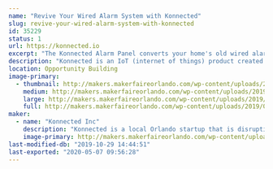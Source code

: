 ```yaml
---
name: "Revive Your Wired Alarm System with Konnected"
slug: revive-your-wired-alarm-system-with-konnected
id: 35229
status: 1
url: https://konnected.io
excerpt: "The Konnected Alarm Panel converts your home's old wired alarm system into a smart home system, allowing you to monitor and control your home from anywhere without monthly fees! Stop by our exhibit to see Konnected in action with our mini model home, and take one home today to revive your wired alarm system."
description: "Konnected is an IoT (internet of things) product created by maker and automation enthusiast Nate Clark. After launching on Kickstarter in 2017, Konnected has transformed tens of thousands of wired alarm systems around the world into smart alarm systems. The Konnected Alarm Panel integrates with popular DIY home automation hubs including SmartThings, Home Assistant, Hubitat and OpenHAB -- allowing you to reuse all of the wired door, window, motion, and smoke detectors in your home and integrate them with hundreds of home automation products on the market today."
location: Opportunity Building
image-primary:
  - thumbnail: http://makers.makerfaireorlando.com/wp-content/uploads/2019/07/konnected-closeup-nate-150x150.jpg
    medium: http://makers.makerfaireorlando.com/wp-content/uploads/2019/07/konnected-closeup-nate-300x169.jpg
    large: http://makers.makerfaireorlando.com/wp-content/uploads/2019/07/konnected-closeup-nate-1024x576.jpg
    full: http://makers.makerfaireorlando.com/wp-content/uploads/2019/07/konnected-closeup-nate.jpg
maker:
  - name: "Konnected Inc"
    description: "Konnected is a local Orlando startup that is disrupting the home security space and putting homeowners back in control of their home alarm system. Our flagship product, the Konnected Alarm Panel, launched on Kickstarter in 2017 and has become a huge hit with DIY smart home enthusiasts. The Konnected Alarm Panel allows you to convert your home's old and outdated wired alarm system into a modern smart home alarm, integrating with popular home automation hubs like SmartThings and Home Assistant. "
    image-primary: http://makers.makerfaireorlando.com/wp-content/uploads/2019/07/konnected-logo-blue-1024x195.png
last-modified-db: "2019-10-29 14:44:51"
last-exported: "2020-05-07 09:56:28"
---
```

